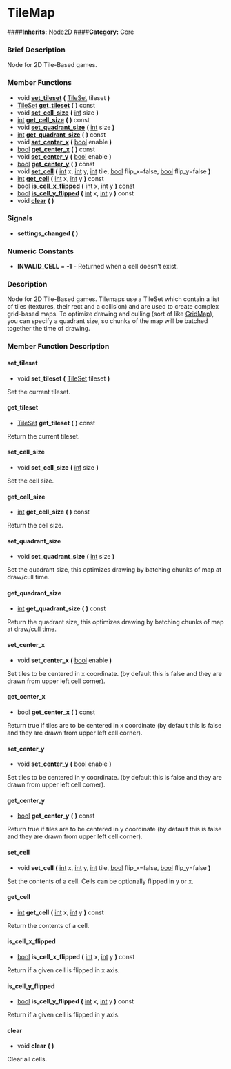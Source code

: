 #  TileMap  
####**Inherits:** [Node2D](class_node2d)
####**Category:** Core

###  Brief Description  
Node for 2D Tile-Based games.

###  Member Functions 
  * void  **[set&#95;tileset](#set_tileset)**  **(** [TileSet](class_tileset) tileset  **)**
  * [TileSet](class_tileset)  **[get&#95;tileset](#get_tileset)**  **(** **)** const
  * void  **[set&#95;cell&#95;size](#set_cell_size)**  **(** [int](class_int) size  **)**
  * [int](class_int)  **[get&#95;cell&#95;size](#get_cell_size)**  **(** **)** const
  * void  **[set&#95;quadrant&#95;size](#set_quadrant_size)**  **(** [int](class_int) size  **)**
  * [int](class_int)  **[get&#95;quadrant&#95;size](#get_quadrant_size)**  **(** **)** const
  * void  **[set&#95;center&#95;x](#set_center_x)**  **(** [bool](class_bool) enable  **)**
  * [bool](class_bool)  **[get&#95;center&#95;x](#get_center_x)**  **(** **)** const
  * void  **[set&#95;center&#95;y](#set_center_y)**  **(** [bool](class_bool) enable  **)**
  * [bool](class_bool)  **[get&#95;center&#95;y](#get_center_y)**  **(** **)** const
  * void  **[set&#95;cell](#set_cell)**  **(** [int](class_int) x, [int](class_int) y, [int](class_int) tile, [bool](class_bool) flip_x=false, [bool](class_bool) flip_y=false  **)**
  * [int](class_int)  **[get&#95;cell](#get_cell)**  **(** [int](class_int) x, [int](class_int) y  **)** const
  * [bool](class_bool)  **[is&#95;cell&#95;x&#95;flipped](#is_cell_x_flipped)**  **(** [int](class_int) x, [int](class_int) y  **)** const
  * [bool](class_bool)  **[is&#95;cell&#95;y&#95;flipped](#is_cell_y_flipped)**  **(** [int](class_int) x, [int](class_int) y  **)** const
  * void  **[clear](#clear)**  **(** **)**

###  Signals  
  *  **settings&#95;changed**  **(** **)**

###  Numeric Constants  
  * **INVALID_CELL** = **-1** - Returned when a cell doesn't exist.

###  Description  
Node for 2D Tile-Based games. Tilemaps use a TileSet which contain a list of tiles (textures, their rect and a collision) and are used to create complex grid-based maps.
	To optimize drawing and culling (sort of like [GridMap](class_gridmap)), you can specify a quadrant size, so chunks of the map will be batched together the time of drawing.

###  Member Function Description  

#### <a name="set_tileset">set_tileset</a>
  * void  **set&#95;tileset**  **(** [TileSet](class_tileset) tileset  **)**

Set the current tileset.

#### <a name="get_tileset">get_tileset</a>
  * [TileSet](class_tileset)  **get&#95;tileset**  **(** **)** const

Return the current tileset.

#### <a name="set_cell_size">set_cell_size</a>
  * void  **set&#95;cell&#95;size**  **(** [int](class_int) size  **)**

Set the cell size.

#### <a name="get_cell_size">get_cell_size</a>
  * [int](class_int)  **get&#95;cell&#95;size**  **(** **)** const

Return the cell size.

#### <a name="set_quadrant_size">set_quadrant_size</a>
  * void  **set&#95;quadrant&#95;size**  **(** [int](class_int) size  **)**

Set the quadrant size, this optimizes drawing by batching chunks of map at draw/cull time.

#### <a name="get_quadrant_size">get_quadrant_size</a>
  * [int](class_int)  **get&#95;quadrant&#95;size**  **(** **)** const

Return the quadrant size, this optimizes drawing by batching chunks of map at draw/cull time.

#### <a name="set_center_x">set_center_x</a>
  * void  **set&#95;center&#95;x**  **(** [bool](class_bool) enable  **)**

Set tiles to be centered in x coordinate. (by default this is false and they are drawn from upper left cell corner).

#### <a name="get_center_x">get_center_x</a>
  * [bool](class_bool)  **get&#95;center&#95;x**  **(** **)** const

Return true if tiles are to be centered in x coordinate (by default this is false and they are drawn from upper left cell corner).

#### <a name="set_center_y">set_center_y</a>
  * void  **set&#95;center&#95;y**  **(** [bool](class_bool) enable  **)**

Set tiles to be centered in y coordinate. (by default this is false and they are drawn from upper left cell corner).

#### <a name="get_center_y">get_center_y</a>
  * [bool](class_bool)  **get&#95;center&#95;y**  **(** **)** const

Return true if tiles are to be centered in y coordinate (by default this is false and they are drawn from upper left cell corner).

#### <a name="set_cell">set_cell</a>
  * void  **set&#95;cell**  **(** [int](class_int) x, [int](class_int) y, [int](class_int) tile, [bool](class_bool) flip_x=false, [bool](class_bool) flip_y=false  **)**

Set the contents of a cell. Cells can be optionally flipped in y or x.

#### <a name="get_cell">get_cell</a>
  * [int](class_int)  **get&#95;cell**  **(** [int](class_int) x, [int](class_int) y  **)** const

Return the contents of a cell.

#### <a name="is_cell_x_flipped">is_cell_x_flipped</a>
  * [bool](class_bool)  **is&#95;cell&#95;x&#95;flipped**  **(** [int](class_int) x, [int](class_int) y  **)** const

Return if a given cell is flipped in x axis.

#### <a name="is_cell_y_flipped">is_cell_y_flipped</a>
  * [bool](class_bool)  **is&#95;cell&#95;y&#95;flipped**  **(** [int](class_int) x, [int](class_int) y  **)** const

Return if a given cell is flipped in y axis.

#### <a name="clear">clear</a>
  * void  **clear**  **(** **)**

Clear all cells.
